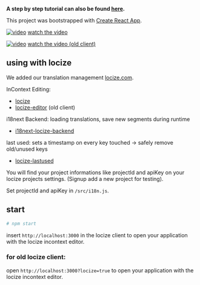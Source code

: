 **A step by step tutorial can also be found [here](https://github.com/locize/react-tutorial).**

This project was bootstrapped with [Create React App](https://github.com/facebookincubator/create-react-app).

[![video](video_sample.png)](https://youtu.be/osScyaGMVqo)
[watch the video](https://youtu.be/osScyaGMVqo)

[![video](video_sample_old.png)](https://www.youtube.com/watch?v=9NOzJhgmyQE)
[watch the video (old client)](https://www.youtube.com/watch?v=9NOzJhgmyQE)

## using with locize

We added our translation management [locize.com](http://locize.com).

InContext Editing:

- [locize](https://github.com/locize/locize)
- [locize-editor](https://github.com/locize/locize-editor) (old client)

i18next Backend: loading translations, save new segments during runtime

- [i18next-locize-backend](https://github.com/locize/i18next-locize-backend)

last used: sets a timestamp on every key touched -> safely remove old/unused keys

- [locize-lastused](https://github.com/locize/locize-lastused)

You will find your project informations like projectId and apiKey on your locize projects settings. (Signup add a new project for testing).

Set projectId and apiKey in `/src/i18n.js`.

## start

```bash
# npm start
```

insert `http://localhost:3000` in the locize client to open your application with the locize incontext editor.

### for old locize client:

open `http://localhost:3000?locize=true` to open your application with the locize incontext editor.
